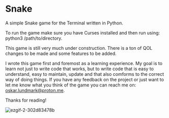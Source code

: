 # Snake
A simple Snake game for the Terminal written in Python.

To run the game make sure you have Curses installed and then run using: python3 /path/to/directory.

This game is still very much under construction. There is a ton of QOL changes to be made and some features to be added. 

I wrote this game first and foremost as a learning experience. My goal is to learn not just to write code that works, but to write code that is easy to understand, easy to maintain, update and that also comforms to the correct way of doing things. If you have any feedback on the project or just want to let me know what you think of the game you can reach me on: oskar.lundmark@proton.me.

Thanks for reading!

![ezgif-2-302d83478b](https://user-images.githubusercontent.com/65873672/170875772-a1172307-e9a1-4122-9889-707f7d528978.gif)
